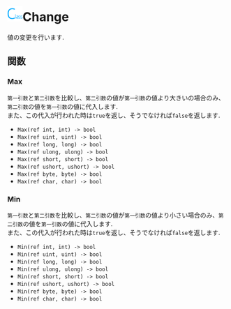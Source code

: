 # <img src="/icons/class.png" width="35px"/>Change
値の変更を行います.



## 関数


### Max
`第一引数`と`第二引数`を比較し、`第二引数`の値が`第一引数`の値より大きいの場合のみ、`第二引数`の値を`第一引数`の値に代入します.  
また、この代入が行われた時は`true`を返し、そうでなければ`false`を返します.

 - `Max(ref int, int) -> bool`
 - `Max(ref uint, uint) -> bool`
 - `Max(ref long, long) -> bool`
 - `Max(ref ulong, ulong) -> bool`
 - `Max(ref short, short) -> bool`
 - `Max(ref ushort, ushort) -> bool`
 - `Max(ref byte, byte) -> bool`
 - `Max(ref char, char) -> bool`


### Min
 `第一引数`と`第二引数`を比較し、`第二引数`の値が`第一引数`の値より小さい場合のみ、`第二引数`の値を`第一引数`の値に代入します.  
また、この代入が行われた時は`true`を返し、そうでなければ`false`を返します.

 - `Min(ref int, int) -> bool`
 - `Min(ref uint, uint) -> bool`
 - `Min(ref long, long) -> bool`
 - `Min(ref ulong, ulong) -> bool`
 - `Min(ref short, short) -> bool`
 - `Min(ref ushort, ushort) -> bool`
 - `Min(ref byte, byte) -> bool`
 - `Min(ref char, char) -> bool`

